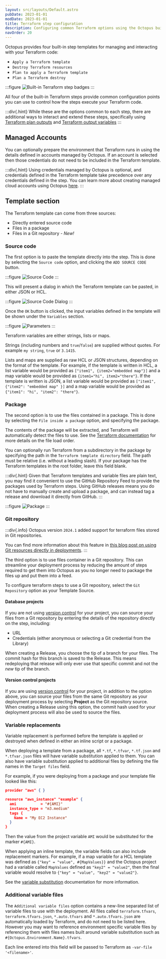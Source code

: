 ```yaml
---
layout: src/layouts/Default.astro
pubDate: 2023-01-01
modDate: 2023-01-01
title: Terraform step configuration
description: Configuring common Terraform options using the Octopus built in steps 
navOrder: 20
---
```


Octopus provides four built-in step templates for managing and interacting with your Terraform code: 
- `Apply a Terraform template`
- `Destroy Terraform resources`
- `Plan to apply a Terraform template` 
- `Plan a Terraform destroy`

:::figure
![Built-in Terraform step badges](/docs/deployments/terraform/working-with-built-in-steps/images/terraform-step-badges.png)
:::

All four of the built-in Terraform steps provide common configuration points you can use to control how the steps execute your Terraform code.

:::div{.hint}
While these are the options common to each step, there are additional ways to interact and extend these steps, specifically using [Terraform plan outputs](/docs/deployments/terraform/plan-terraform/#plan-output-format) and [Terraform output variables](/docs/deployments/terraform/terraform-output-variables)
:::

## Managed Accounts

You can optionally prepare the environment that Terraform runs in using the details defined in accounts managed by Octopus. If an account is selected then those credentials do not need to be included in the Terraform template.

:::div{.hint}
Using credentials managed by Octopus is optional, and credentials defined in the Terraform template take precedence over any credentials defined in the step. You can learn more about creating managed cloud accounts using Octopus [here](/docs/infrastructure/accounts).
:::

## Template section 

The Terraform template can come from three sources:
- Directly entered source code
- Files in a package
- Files in a Git repository - *New!*

### Source code

The first option is to paste the template directly into the step. This is done by selecting the `Source code` option, and clicking the `ADD SOURCE CODE` button.

:::figure
![Source Code](/docs/deployments/terraform/working-with-built-in-steps/images/step-aws-sourcecode.png)
:::

This will present a dialog in which the Terraform template can be pasted, in either JSON or HCL.

:::figure
![Source Code Dialog](/docs/deployments/terraform/working-with-built-in-steps/images/step-aws-code-dialog.png)
:::

Once the `OK` button is clicked, the input variables defined in the template will be shown under the `Variables` section.

:::figure
![Parameters](/docs/deployments/terraform/working-with-built-in-steps/images/step-parameters.png)
:::

Terraform variables are either strings, lists or maps.

Strings (including numbers and `true`/`false`) are supplied without quotes. For example `my string`, `true` or `3.1415`.

Lists and maps are supplied as raw HCL or JSON structures, depending on the format of the template. For example, if the template is written in HCL, a list variable would be provided as `["item1", {item2="embedded map"}]` and a map variable would be provided as `{item1="hi", item2="there"}`. If the template is written is JSON, a list variable would be provided as `["item1", {"item2": "embedded map" }]` and a map variable would be provided as `{"item1": "hi", "item2": "there"}`.

### Package

The second option is to use the files contained in a package. This is done by selecting the `File inside a package` option, and specifying the package.

The contents of the package will be extracted, and Terraform will automatically detect the files to use. See the [Terraform documentation](https://www.terraform.io/docs/configuration/load.html) for more details on the file load order.

You can optionally run Terraform from a subdirectory in the package by specifying the path in the `Terraform template directory` field. The path must be relative (i.e. without a leading slash). If your package has the Terraform templates in the root folder, leave this field blank.

:::div{.hint}
Given that Terraform templates and variable files are plain text, you may find it convenient to use the GitHub Repository Feed to provide the packages used by Terraform steps. Using GitHub releases means you do not have to manually create and upload a package, and can instead tag a release and download it directly from GitHub.
:::

:::figure
![Package](/docs/deployments/terraform/working-with-built-in-steps/images/step-aws-package.png)
:::

### Git repository

:::div{.info}
Octopus version `2024.1` added support for terraform files stored in Git repositories.

You can find more information about this feature in [this blog post on using Git resources directly in deployments](https://octopus.com/blog/git-resources-in-deployments).
:::

The third option is to use files container in a Git repository. This can streamline your deployment process by reducing the amount of steps required to get them into Octopus as you no longer need to package the files up and put them into a feed.

To configure terraform steps to use a Git repository, select the `Git Repository` option as your Template Source.

#### Database projects

If you are not using [version control](/docs/projects/version-control) for your project, you can source your files from a Git repository by entering the details of the repository directly on the step, including:
- URL
- Credentials (either anonymous or selecting a Git credential from the Library)

When creating a Release, you choose the tip of a branch for your files. The commit hash for this branch is saved to the Release. This means redeploying that release will only ever use that specific commit and not the _new_ tip of the branch.

#### Version control projects

If you are using [version control](/docs/projects/version-control) for your project, in addition to the option above, you can source your files from the same Git repository as your deployment process by selecting **Project** as the Git repository source. When creating a Release using this option, the commit hash used for your deployment process will also be used to source the files.

### Variable replacements

Variable replacement is performed before the template is applied or destroyed when defined in either an inline script or a package.

When deploying a template from a package, all `*.tf`, `*.tfvar`, `*.tf.json` and `*.tfvar.json` files will have variable substitution applied to them. You can also have variable substitution applied to additional files by defining the file names in the `Target files` field.

For example, if you were deploying from a package and your template file looked like this:

```json
provider "aws" { }

resource "aws_instance" "example" {
  ami           = "#{AMI}"
  instance_type = "m3.medium"
  tags {
    Name = "My EC2 Instance"
  }
}
```

Then the value from the project variable `AMI` would be substituted for the marker `#{AMI}`.

When applying an inline template, the variable fields can also include replacement markers. For example, if a map variable for a HCL template was defined as `{"key" = "value", #{MapValues}}` and the Octopus project had a variable called `MapValues` defined as `"key2" = "value2"`, then the final variable would resolve to `{"key" = "value", "key2" = "value2"}`.

See the [variable substitution](/docs/projects/variables/variable-substitutions) documentation for more information.

### Additional variable files

The `Additional variable files` option contains a new-line separated list of variable files to use with the deployment. All files called `terraform.tfvars`, `terraform.tfvars.json`, `*.auto.tfvars` and `*.auto.tfvars.json` are automatically loaded by Terraform, and do not need to be listed here. However you may want to reference environment specific variable files by referencing them with files names built around variable substitution such as `#{Octopus.Environment.Name}.tfvars`.

Each line entered into this field will be passed to Terraform as `-var-file '<filename>'`.